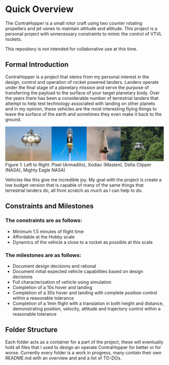 # Quick Overview
The ContraHopper is a small rotor craft using two counter rotating propellers and jet vanes to maintain attitude and altitude. This project is a personal project with unnecessary constraints to mimic the control of VTVL rockets. 

This repository is not intended for collaborative use at this time.

## Formal Introduction
ContraHopper is a project that stems from my personal interest in the design, control and operation of rocket powered landers. Landers operate under the final stage of a planetary mission and serve the purpose of transferring the payload to the surface of your target planetary body. Over the years there has been a considerable number of terrestrial landers that attempt to help test technology associated with landing on other planets and in my opinion, these vehicles are the most interesting flying things to leave the surface of the earth and sometimes they even make it back to the ground.


![alt text](https://github.com/ControlSoup/ContraHopper/blob/main/Documentation/Figures/Terrestial_Landers.jpg)
Figure 1: Left to Right: Pixel (Armadillo), Xodiac (Masten), Delta Clipper (NASA), Mighty Eagle NASA)

Vehicles like this give me incredible joy. My goal with the project is create a low budget version that is
capable of many of the same things that terrestrial landers do, all from scratch as much as I can help to do.

## Constraints and Milestones

### The constraints are as follows:
  - Minimum 1.5 minutes of flight time
  - Affordable at the Hobby scale
  - Dynamics of the vehicle a close to a rocket as possible at this scale

### The milestones are as follows:
  - Document design decisions and rational
  - Document initial expected vehicle capabilities based on design decisions
  - Full characterization of vehicle using simulation
  - Completion of a 10s hover and landing
  - Completion of a 30s hover and landing with complete position control within a reasonable    tolerance
  - Completion of a 1min flight with a translation in both height and distance, demonstrating position,
    velocity, attitude and trajectory control within a reasonable tolerance


## Folder Structure
Each folder acts as a container for a part of the project, these will eventually hold all files that I used to design an operate ContraHopper for better or for worse. Currently every folder is a work in progress, many contain their own README.md with an overview and and a list of TO-DOs.  
